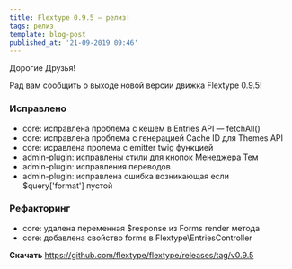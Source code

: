 ```yaml
---
title: Flextype 0.9.5 — релиз!
tags: релиз
template: blog-post
published_at: '21-09-2019 09:46'
---
```


Дорогие Друзья!

Рад вам сообщить о выходе новой версии движка Flextype 0.9.5!

### Исправлено
- core: исправлена проблема с кешем в Entries API — fetchAll()
- core: исправлена проблема c генерацией Cache ID для Themes API
- core: исравлена пролема с emitter twig функцией
- admin-plugin: исправлены стили для кнопок Менеджера Тем
- admin-plugin: исправления переводов
- admin-plugin: исправлена ошибка возникающая если $query['format'] пустой

### Рефакторинг
- core: удалена переменная $response из Forms render метода
- core: добавлена свойство forms в Flextype\EntriesController

**Скачать**
https://github.com/flextype/flextype/releases/tag/v0.9.5
